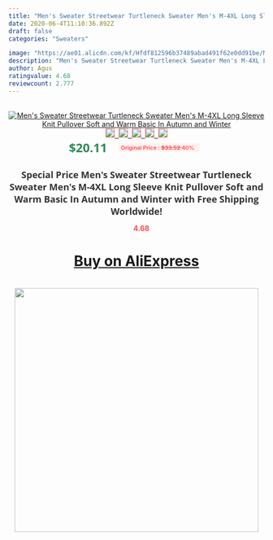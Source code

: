 ```yaml
---
title: "Men's Sweater Streetwear Turtleneck Sweater Men's M-4XL Long Sleeve Knit Pullover Soft and Warm Basic In Autumn and Winter"
date: 2020-06-4T11:10:36.892Z
draft: false
categories: "Sweaters"

image: "https://ae01.alicdn.com/kf/Hfdf812596b37489abad491f62e0dd91be/Men-s-Sweater-Streetwear-Turtleneck-Sweater-Men-s-M-4XL-Long-Sleeve-Knit-Pullover-Soft-and.jpg"
description: "Men's Sweater Streetwear Turtleneck Sweater Men's M-4XL Long Sleeve Knit Pullover Soft and Warm Basic In Autumn and Winter"
author: Agus
ratingvalue: 4.68
reviewcount: 2.777
---
```

<br>
<div style="text-align: center;">
<a href="https://s.click.aliexpress.com/e/_9JcXGp" target="_blank" rel="nofollow noopener noreferrer"><img alt="Men's Sweater Streetwear Turtleneck Sweater Men's M-4XL Long Sleeve Knit Pullover Soft and Warm Basic In Autumn and Winter" class="magnifier-image" src="https://ae01.alicdn.com/kf/Hfdf812596b37489abad491f62e0dd91be/Men-s-Sweater-Streetwear-Turtleneck-Sweater-Men-s-M-4XL-Long-Sleeve-Knit-Pullover-Soft-and.jpg_640x640.jpg">
<br>
<img style="border:1px solid salmon" src="https://ae01.alicdn.com/kf/Hfdf812596b37489abad491f62e0dd91be/Men-s-Sweater-Streetwear-Turtleneck-Sweater-Men-s-M-4XL-Long-Sleeve-Knit-Pullover-Soft-and.jpg_120x120.jpg">&nbsp;&nbsp;<img style="border:1px solid salmon" src="https://ae01.alicdn.com/kf/H74d6aec00ad94429a27599ff457f0b7al/Men-s-Sweater-Streetwear-Turtleneck-Sweater-Men-s-M-4XL-Long-Sleeve-Knit-Pullover-Soft-and.jpg_120x120.jpg">&nbsp;&nbsp;<img style="border:1px solid salmon" src="https://ae01.alicdn.com/kf/H0686e6e04b0148c4a77063e3a74b914bM/Men-s-Sweater-Streetwear-Turtleneck-Sweater-Men-s-M-4XL-Long-Sleeve-Knit-Pullover-Soft-and.jpg_120x120.jpg">&nbsp;&nbsp;<img style="border:1px solid salmon" src="https://ae01.alicdn.com/kf/H9043f97d10cb48659b3c7c3bb8801e8bX/Men-s-Sweater-Streetwear-Turtleneck-Sweater-Men-s-M-4XL-Long-Sleeve-Knit-Pullover-Soft-and.jpg_120x120.jpg">&nbsp;&nbsp;<img style="border:1px solid salmon" src="https://ae01.alicdn.com/kf/H71c475d6a39c43e4bb6190bb8736fc44y/Men-s-Sweater-Streetwear-Turtleneck-Sweater-Men-s-M-4XL-Long-Sleeve-Knit-Pullover-Soft-and.jpg_120x120.jpg"></a></div><br0>
<div style="text-align: center;"><span style="background-color: white; border: 0px; box-sizing: border-box; color: seagreen; display: inline-block; font-family: &quot;open sans&quot; , &quot;arial&quot; , &quot;helvetica&quot; , sans-serif , &quot;heiti&quot;; font-size: 24px; font-stretch: inherit; font-weight: 700; line-height: inherit; margin: 0px 10px 0px 0px; padding: 0px; vertical-align: middle;">$20.11 </span>
<span style="background: rgb(255 , 241 , 241); border-radius: 3px; border: 0px; box-sizing: border-box; color: #ff4747; display: inline-block; font-family: inherit; font-size: 12px; font-stretch: inherit; font-style: inherit; font-variant: inherit; font-weight: 600; line-height: inherit; margin: 0px; padding: 2px 5px; transform: scale(0.9); vertical-align: middle;">Original Price : <b style="text-decoration: line-through;">$33.52 </b> 40%&nbsp;&nbsp;</span></div>
<h1 style="color: #333333; display: inline-block; font-family: &quot;open sans&quot; , &quot;arial&quot; , &quot;helvetica&quot; , sans-serif , &quot;heiti&quot;; font-size: 18px; font-stretch: inherit; font-weight: 700; text-align: center;">Special Price Men's Sweater Streetwear Turtleneck Sweater Men's M-4XL Long Sleeve Knit Pullover Soft and Warm Basic In Autumn and Winter with Free Shipping Worldwide!</h1>
<div style="color: #ff4747; text-align: center;">
<img src="https://4.bp.blogspot.com/-M0ZcTcb-5uY/XleCXlxnR4I/AAAAAAAAAEc/OrjgMkXV1oMQFaCRZj5HQwOCBcu3w1FegCPcBGAYYCw/s1600/star.png" style="height: 15px;">&nbsp;<b>4.68</b></div>
<div class="button_cont" align="center"><a class="buynow_a" href="https://s.click.aliexpress.com/e/_9JcXGp" target="_blank" rel="nofollow noopener noreferrer"><H1>Buy on AliExpress</H1></a></div><br>
<div class="separator" style="clear: both; text-align: center;">
<img src="https://lh3.googleusercontent.com/-pTy5HemUv9M/XlePHvY0dAI/AAAAAAAAAE4/0nX5iRUoIWY8eMW9Dpxeirr157OZliDIgCLcBGAsYHQ/s1600/badge.gif" width="480">
</div>
